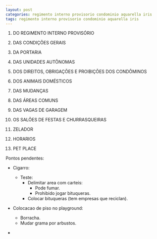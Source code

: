 ```yaml
---
layout: post
categories: regimento interno provisorio condominio aquarella iris
tags: regimento interno provisorio condominio aquarella iris
---
```


1. DO REGIMENTO INTERNO PROVISÓRIO
2. DAS CONDIÇÕES GERAIS
3. DA PORTARIA
4. DAS UNIDADES AUTÔNOMAS
5. DOS DIREITOS, OBRIGAÇÕES E PROIBIÇÕES DOS
CONDÔMINOS
6. DOS ANIMAIS DOMÉSTICOS
7. DAS MUDANÇAS
8. DAS ÁREAS COMUNS
9. DAS VAGAS DE GARAGEM
10. OS SALÕES DE FESTAS E CHURRASQUEIRAS

11. ZELADOR
12. HORARIOS
13. PET PLACE

Pontos pendentes:
- Cigarro:
  - Teste:
    - Delimitar area com carteis:
      - Pode fumar.
      - Prohibido jogar bituqueras.
    - Colocar bituqueras (tem empresas que reciclan).

- Colocacao de piso no playground:
  - Borracha.
  - Mudar grama por arbustos.


> 

- 


